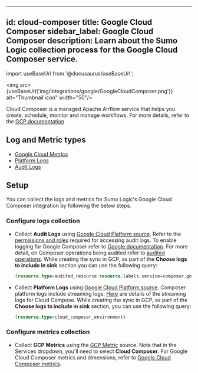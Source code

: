 
---
id: cloud-composer
title: Google Cloud Composer
sidebar_label: Google Cloud Composer
description: Learn about the Sumo Logic collection process for the Google Cloud Composer service.
---

import useBaseUrl from '@docusaurus/useBaseUrl';

<img src={useBaseUrl('img/integrations/google/GoogleCloudComposer.png')} alt="Thumbnail icon" width="50"/>

Cloud Composer is a managed Apache Airflow service that helps you create, schedule, monitor and manage workflows.  For more details, refer to the [GCP documentation](https://cloud.google.com/composer/docs/how-to)

## Log and Metric types

* [Google Cloud Metrics](https://cloud.google.com/monitoring/api/metrics_gcp)
* [Platform Logs](https://docs.aws.amazon.com/appflow/latest/userguide/monitoring-cloudwatch.html)
* [Audit Logs](https://docs.aws.amazon.com/appflow/latest/userguide/appflow-cloudtrail-logs.html)

## Setup
You can collect the logs and metrics for Sumo Logic's Google Cloud Composer integration by following the below steps.

### Configure logs collection

* Collect **Audit Logs** using [Google Cloud Platform source](/docs/send-data/hosted-collectors/google-source/google-cloud-platform-source). Refer to the [permissions and roles](https://cloud.google.com/composer/docs/composer-2/audit-logging#audit_log_permissions) required for accessing audit logs. To enable logging for Google Composer refer to [Google documentation](https://cloud.google.com/composer/docs/composer-2/audit-logging#enabling_audit_logging). For more detail, on Composer operations being audited refer to [audited operations](https://cloud.google.com/composer/docs/composer-2/audit-logging#audited_operations). While creating the sync in GCP, as part of the **Choose logs to include in sink** section you can use the following query:
   ```sql
   (resource.type=audited_resource resource.labels.service=composer.googleapis.com)
   ```

* Collect **Platform Logs** using [Google Cloud Platform source](/docs/send-data/hosted-collectors/google-source/google-cloud-platform-source). Composer platform logs include streaming logs. [Here](https://cloud.google.com/composer/docs/composer-2/view-logs#streaming) are details of the streaming logs for Cloud Compose. While creating the sync in GCP, as part of the **Choose logs to include in sink** section, you can use the following query:
   ```sql
   (resource.type=cloud_composer_environment)
   ```

### Configure metrics collection

* Collect **GCP Metrics** using the [GCP Metric](/docs/send-data/hosted-collectors/google-source/gcp-metrics-source/) source. Note that in the Services dropdown, you'll need to select **Cloud Composer**. For Google Cloud Composer metrics and dimensions, refer to [Google Cloud Composer metrics](https://cloud.google.com/monitoring/api/metrics_gcp#gcp-composer).